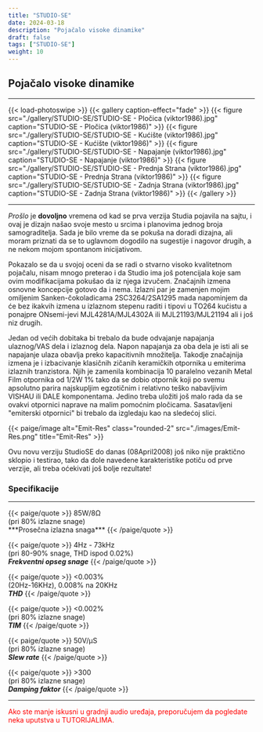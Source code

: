 ```yaml
---
title: "STUDIO-SE"
date: 2024-03-18
description: "Pojačalo visoke dinamike"
draft: false
tags: ["STUDIO-SE"]
weight: 10
---
```

## Pojačalo visoke dinamike

<hr>
{{< load-photoswipe >}}
{{< gallery caption-effect="fade" >}}
  {{< figure src="./gallery/STUDIO-SE/STUDIO-SE - Pločica (viktor1986).jpg" caption="STUDIO-SE - Pločica (viktor1986)" >}}
  {{< figure src="./gallery/STUDIO-SE/STUDIO-SE - Kućište (viktor1986).jpg" caption="STUDIO-SE - Kućište (viktor1986)" >}}
  {{< figure src="./gallery/STUDIO-SE/STUDIO-SE - Napajanje (viktor1986).jpg" caption="STUDIO-SE - Napajanje (viktor1986)" >}}
  {{< figure src="./gallery/STUDIO-SE/STUDIO-SE - Prednja Strana (viktor1986).jpg" caption="STUDIO-SE - Prednja Strana (viktor1986)" >}}
  {{< figure src="./gallery/STUDIO-SE/STUDIO-SE - Zadnja Strana (viktor1986).jpg" caption="STUDIO-SE - Zadnja Strana (viktor1986)" >}}
{{< /gallery >}}
<hr>

*Prošlo* je **dovoljno** vremena od kad se prva verzija Studia pojavila na sajtu, i ovaj je dizajn našao svoje mesto u srcima i planovima jednog broja samograditelja. Sada je bilo vreme da se pokuša na doradi dizajna, ali moram priznati da se to uglavnom dogodilo na sugestije i nagovor drugih, a ne nekom mojom spontanom inicijativom.

Pokazalo se da u svojoj oceni da se radi o stvarno visoko kvalitetnom pojačalu, nisam mnogo preterao i da Studio ima još potencijala koje sam ovim modifikacijama pokušao da iz njega izvučem. Značajnih izmena osnovne koncepcije gotovo da i nema. Izlazni par je zamenjen mojim omiljenim Sanken-čokoladicama 2SC3264/2SA1295 mada napominjem da će bez ikakvih izmena u izlaznom stepenu raditi i tipovi u TO264 kućistu a ponajpre ONsemi-jevi MJL4281A/MJL4302A ili MJL21193/MJL21194 ali i još niz drugih.

Jedan od većih dobitaka bi trebalo da bude odvajanje napajanja ulaznog/VAS dela i izlaznog dela. Napon napajanja za oba dela je isti ali se napajanje ulaza obavlja preko kapacitivnih množitelja. Takodje značajnija izmena je i izbacivanje klasičnih zičanih keramičkih otpornika u emiterima izlaznih tranzistora. Njih je zamenila kombinacija 10 paralelno vezanih Metal Film otpornika od 1/2W 1% tako da se dobio otpornik koji po svemu apsolutno parira najskupljim egzotičnim i relativno teško nabavljivim VISHAU ili DALE komponentama. Jedino treba uložiti još malo rada da se ovakvi otpornici naprave na malim pomoćnim pločicama. Sasatavljeni "emiterski otpornici" bi trebalo da izgledaju kao na sledećoj slici.

<p>{{< paige/image alt="Emit-Res" class="rounded-2" src="./images/Emit-Res.png" title="Emit-Res" >}}</p>

Ovu novu verziju StudioSE do danas (08April2008) još niko nije praktično sklopio i testirao, tako da dole navedene karakteristike potiču od prve verzije, ali treba oćekivati još bolje rezultate!

### Specifikacije
<hr>
{{< paige/quote >}}
85W/8Ω<br>(pri 80% izlazne snage)<br>***Prosečna izlazna snaga***
{{< /paige/quote >}}

{{< paige/quote >}}
4Hz - 73kHz<br>(pri 80-90% snage, THD ispod 0.02%)<br>***Frekventni opseg snage***
{{< /paige/quote >}}

{{< paige/quote >}}
<0.003%<br>(20Hz-16KHz), 0.008% na 20KHz<br>***THD***
{{< /paige/quote >}}

{{< paige/quote >}}
<0.002%<br>(pri 80% izlazne snage)<br>***TIM***
{{< /paige/quote >}}

{{< paige/quote >}}
50V/μS<br>(pri 80% izlazne snage)<br>***Slew rate***
{{< /paige/quote >}}

{{< paige/quote >}}
&#62;300<br>(pri 80% izlazne snage)<br>***Damping faktor***
{{< /paige/quote >}}
<hr>

<p style="color: red;" class="text-center">Ako ste manje iskusni u gradnji audio uređaja, preporučujem da pogledate neka uputstva u TUTORIJALIMA.</p>
